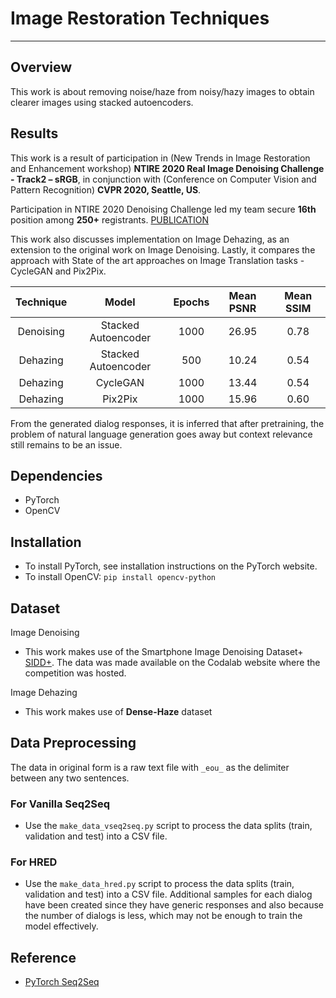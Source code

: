 # Image Restoration Techniques

***
## Overview
This work is about removing noise/haze from noisy/hazy images to obtain clearer images using stacked autoencoders.

## Results

This work is a result of participation in (New Trends in Image Restoration and Enhancement workshop) **NTIRE 2020 Real Image Denoising Challenge - Track2 – sRGB**, in conjunction with (Conference on Computer Vision and Pattern Recognition) **CVPR 2020, Seattle, US**.

Participation in NTIRE 2020 Denoising Challenge led my team secure **16th** position among **250+** registrants. [PUBLICATION](https://arxiv.org/abs/2005.04117)

This work also discusses implementation on Image Dehazing, as an extension to the original work on Image Denoising. Lastly, it compares the approach with State of the art approaches on Image Translation tasks - CycleGAN and Pix2Pix. 

| Technique | Model  | Epochs | Mean PSNR | Mean SSIM |
| :---:   | :-: | :-: | :-: | :-: |
| Denoising | Stacked Autoencoder | 1000 | 26.95 | 0.78 |
| Dehazing | Stacked Autoencoder | 500 | 10.24 | 0.54 |
| Dehazing | CycleGAN | 1000 | 13.44 | 0.54 |
| Dehazing | Pix2Pix | 1000 | 15.96 | 0.60 |

From the generated dialog responses, it is inferred that after pretraining, the problem of natural language generation goes away but context relevance still remains to be an issue.

## Dependencies
 - PyTorch
 - OpenCV
 
 ## Installation
 - To install PyTorch, see installation instructions on the PyTorch website.
 - To install OpenCV: `pip install opencv-python`
 
## Dataset

Image Denoising
- This work makes use of the Smartphone Image Denoising Dataset+ [SIDD+](https://arxiv.org/abs/1710.03957). The data was made available on the Codalab website where the competition was hosted.

Image Dehazing
- This work makes use of **Dense-Haze** dataset

## Data Preprocessing
The data in original form is a raw text file with `_eou_` as the delimiter between any two sentences. 

### For Vanilla Seq2Seq
- Use the `make_data_vseq2seq.py` script to process the data splits (train, validation and test) into a CSV file.

### For HRED
- Use the `make_data_hred.py` script to process the data splits (train, validation and test) into a CSV file. Additional samples for each dialog have been created since they have generic responses and also because the number of dialogs is less, which may not be enough to train the model effectively. 

## Reference
* [PyTorch Seq2Seq](https://github.com/bentrevett/pytorch-seq2seq)
 
